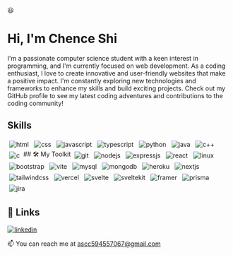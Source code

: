 :smiley:
# Hi, I'm Chence Shi
<!--
<p align="center">
<img src = https://images.pexels.com/photos/3785930/pexels-photo-3785930.jpeg?auto=compress&cs=tinysrgb&w=1260&h=750&dpr=2 width="600" height="400"/>
</p> -->

I'm a passionate computer science student with a keen interest in programming, and I'm currently focused on web development. As a coding enthusiast, I love to create innovative and user-friendly websites that make a positive impact. I'm constantly exploring new technologies and frameworks to enhance my skills and build exciting projects. Check out my GitHub profile to see my latest coding adventures and contributions to the coding community!

## Skills

<img src="https://img.shields.io/badge/HTML5-E34F26?style=for-the-badge&logo=html5&logoColor=white" alt="html" style="vertical-align:top; margin:4px">
<img src="https://img.shields.io/badge/CSS3-1572B6?style=for-the-badge&logo=css3&logoColor=white" alt="css" style="vertical-align:top; margin:4px">
<img src="https://img.shields.io/badge/JavaScript-323330?style=for-the-badge&logo=javascript&logoColor=F7DF1E" alt="javascript" style="vertical-align:top; margin:4px">
<img src="https://img.shields.io/badge/TypeScript-007ACC?style=for-the-badge&logo=typescript&logoColor=white" alt="typescript" style="vertical-align:top; margin:4px">
<img src="https://img.shields.io/badge/python-3670A0?style=for-the-badge&logo=python&logoColor=ffdd54" alt="python" style="vertical-align:top; margin:4px">
<img src="https://img.shields.io/badge/Java-%23C74634?style=for-the-badge&logo=openjdk&logoColor=white" alt="java" style="vertical-align:top; margin:4px">
<img src="https://img.shields.io/badge/c++-%2300599C.svg?style=for-the-badge&logo=c%2B%2B&logoColor=white" alt="c++" style="vertical-align:top; margin:4px">
<img src="https://img.shields.io/badge/C-00599C?style=for-the-badge&logo=c&logoColor=white" alt="c" style="vertical-align:top; margin:4px">
## 🛠 My Toolkit

<img src="https://img.shields.io/badge/GIT-E44C30?style=for-the-badge&logo=git&logoColor=white" alt="git" style="vertical-align:top; margin:4px">
<img src="https://img.shields.io/badge/node.js-2320232.svg?style=for-the-badge&logo=node.js&logoColor=white" alt="nodejs" style="vertical-align:top; margin:4px">
<img src="https://img.shields.io/badge/Express.js-404D59?style=for-the-badge" alt="expressjs" style="vertical-align:top; margin:4px">
<img src="https://img.shields.io/badge/react-black.svg?style=for-the-badge&logo=react&logoColor=blue" alt="react" style="vertical-align:top; margin:4px">
<img src="https://img.shields.io/badge/-Linux-yellow?logo=linux&style=for-the-badge&logoColor=white" alt="linux" style="vertical-align:top; margin:4px">
<img src="https://img.shields.io/badge/bootstrap-%23dfdee0.svg?style=for-the-badge&logo=bootstrap&logoColor=%238411f5" alt="bootstrap" style="vertical-align:top; margin:4px">
<img src="https://img.shields.io/badge/vite-%23906BFE.svg?style=for-the-badge&logo=vite&logoColor=%23FEC016" alt="vite" style="vertical-align:top; margin:4px">
<img src="https://img.shields.io/badge/MySQL-00000F?style=for-the-badge&logo=mysql&logoColor=white" alt="mysql" style="vertical-align:top; margin:4px">
<img src="https://img.shields.io/badge/MongoDB-4EA94B?style=for-the-badge&logo=mongodb&logoColor=white" alt="mongodb" style="vertical-align:top; margin:4px">
<img src="https://img.shields.io/badge/Heroku-430098?style=for-the-badge&logo=heroku&logoColor=white" alt="heroku" style="vertical-align:top; margin:4px">
<img src="https://img.shields.io/badge/Next-black?style=for-the-badge&logo=next.js&logoColor=white" alt="nextjs" style="vertical-align:top; margin:4px">
<img src="https://img.shields.io/badge/tailwindcss-%2338B2AC.svg?style=for-the-badge&logo=tailwind-css&logoColor=white" alt="tailwindcss" style="vertical-align:top; margin:4px">
<img src="https://img.shields.io/badge/vercel-%23000000.svg?style=for-the-badge&logo=vercel&logoColor=white" alt="vercel" style="vertical-align:top; margin:4px">
<img src="https://img.shields.io/badge/Svelte-4A4A55?style=for-the-badge&logo=svelte&logoColor=FF3E00" alt="svelte" style="vertical-align:top; margin:4px">
<img src="https://img.shields.io/badge/SvelteKit-FF3E00?style=for-the-badge&logo=Svelte&logoColor=white" alt="sveltekit" style="vertical-align:top; margin:4px">
<img src="https://img.shields.io/badge/Framer-black?style=for-the-badge&logo=framer&logoColor=blue" alt="framer" style="vertical-align:top; margin:4px">
<img src="https://img.shields.io/badge/Prisma-3982CE?style=for-the-badge&logo=Prisma&logoColor=white" alt="prisma" style="vertical-align:top; margin:4px">

<img src="https://img.shields.io/badge/Jira-0052CC?style=for-the-badge&logo=Jira&logoColor=white" alt="jira" style="vertical-align:top; margin:4px">


## 🔗 Links
<!-- [![portfolio](https://img.shields.io/badge/my_portfolio-000?style=for-the-badge&logo=ko-fi&logoColor=white)](https://katherineoelsner.com/) -->
[![linkedin](https://img.shields.io/badge/linkedin-0A66C2?style=for-the-badge&logo=linkedin&logoColor=white)](https://www.linkedin.com/in/chence-shi-26b4a11b5/)
<!-- [![twitter](https://img.shields.io/badge/twitter-1DA1F2?style=for-the-badge&logo=twitter&logoColor=white)](https://twitter.com/) -->

<!--
<p align = "center">
<img width="485" height="225" src="https://github-readme-stats.vercel.app/api?username=fLexsooP&count_private=true&show_icons=true&include_all_commits=true&hide=stars&theme=material-palenight" style="border-radius:40px;">
</p> -->

<!-- <p align = "center">
<img width="355" height="225" src="https://github-readme-stats.vercel.app/api/top-langs/?username=fLexsooP&theme=material-palenight&layout=compact&exclude_repo=settings" style="border-radius:40px;">
</p> -->

📫 You can reach me at <a href = "mailto: ascc594557067@gmail.com"> ascc594557067@gmail.com </a>
